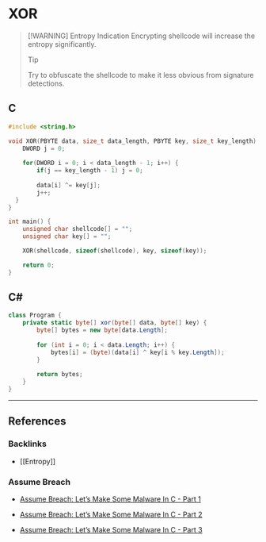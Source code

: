 # XOR

> [!WARNING] Entropy Indication
> Encrypting shellcode will increase the entropy significantly.
>> [!TIP]
>> Try to obfuscate the shellcode to make it less obvious from signature detections.

## C

```c
#include <string.h>

void XOR(PBYTE data, size_t data_length, PBYTE key, size_t key_length) {
	DWORD j = 0;
	
	for(DWORD i = 0; i < data_length - 1; i++) {
		if(j == key_length - 1) j = 0;
		
		data[i] ^= key[j];
		j++;
  }
}

int main() {
	unsigned char shellcode[] = "";
	unsigned char key[] = "";

	XOR(shellcode, sizeof(shellcode), key, sizeof(key));

	return 0;
}
```

## C\#

```cs
class Program {
	private static byte[] xor(byte[] data, byte[] key) {
		byte[] bytes = new byte[data.Length];
		
		for (int i = 0; i < data.Length; i++) {
			bytes[i] = (byte)(data[i] ^ key[i % key.Length]);
		}
		
		return bytes;
	}
}
```

---
## References

### Backlinks

- [[Entropy]]

### Assume Breach

- [Assume Breach: Let’s Make Some Malware In C - Part 1](https://assume-breach.medium.com/home-grown-red-team-lets-make-some-malware-in-c-part-1-dc48fb360658)

- [Assume Breach: Let’s Make Some Malware In C - Part 2](https://assume-breach.medium.com/home-grown-red-team-lets-make-some-malware-in-c-part-2-27a9a6def9b0)

- [Assume Breach: Let’s Make Some Malware In C - Part 3](https://assume-breach.medium.com/home-grown-red-team-lets-make-some-malware-in-c-part-3-223b7e81133e)